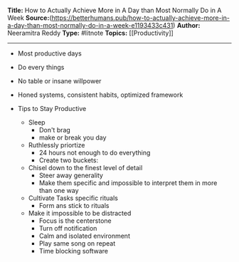 ---
---
**Title:** How to Actually Achieve More in A Day than Most Normally Do in A Week
**Source:**(https://betterhumans.pub/how-to-actually-achieve-more-in-a-day-than-most-normally-do-in-a-week-e1193433c431)
**Author:** Neeramitra Reddy
**Type:** #litnote
**Topics:** [[Productivity]]

----
- Most productive days
- Do every things
- No table or insane willpower
- Honed systems, consistent habits, optimized framework

- Tips to Stay Productive
	- Sleep
		- Don't brag
		- make or break you day
	- Ruthlessly priortize
		- 24 hours not enough to do everything
		- Create two buckets: 
	- Chisel down to the finest level of detail
		- Steer away generality
		- Make them specific and impossible to interpret them in more than one way
	- Cultivate Tasks specific rituals
		- Form ans stick to rituals
	- Make it impossible to be distracted
		- Focus is the centerstone 
		- Turn off notification
		- Calm and isolated environment
		- Play same song on repeat
		- Time blocking software